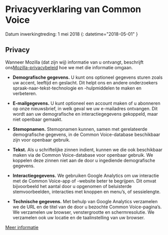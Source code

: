 # Privacyverklaring van Common Voice 

Datum inwerkingtreding: 1 mei 2018 {: datetime="2018-05-01" }

## Privacy

Wanneer Mozilla (dat zijn wij) informatie van u ontvangt, beschrijft ons[Mozilla-privacybeleid](https://www.mozilla.org/privacy) hoe we met die informatie omgaan.

* **Demografische gegevens.** U kunt ons optioneel gegevens sturen zoals uw accent, leeftijd en geslacht. Dit helpt ons en andere onderzoekers spraak-naar-tekst-technologie en -hulpmiddelen te maken en verbeteren.

* **E-mailgegevens.** U kunt optioneel een account maken of u abonneren op onze nieuwsbrief, in welk geval we uw e-mailadres ontvangen. Dit wordt aan uw demografische en interactiegegevens gekoppeld, maar niet openbaar gemaakt.

* **Stemopnamen.** Stemopnamen kunnen, samen met gerelateerde demografische gegevens, in de Common Voice-database beschikbaar zijn voor openbaar gebruik.

* **Tekst.** Als u schriftelijke zinnen indient, kunnen we die ook beschikbaar maken via de Common Voice-database voor openbaar gebruik. We koppelen deze zinnen niet aan de door u ingediende demografische gegevens. 

* **Interactiegegevens.** We gebruiken Google Analytics om uw interactie met de Common Voice-app of -website beter te begrijpen. Dit omvat bijvoorbeeld het aantal door u opgenomen of beluisterde stemvoorbeelden, interacties met knoppen en menu’s, of sessielengte.

* **Technische gegevens.** Met behulp van Google Analytics verzamelen we de URL en de titel van de door u bezochte Common Voice-pagina’s. We verzamelen uw browser, venstergrootte en schermresolutie. We verzamelen ook uw locatie en de taalinstelling van uw browser.

[Meer informatie](https://github.com/mozilla/voice-web/blob/master/docs/data_dictionary.md)
